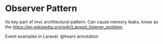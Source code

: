 # Observer Pattern

Its key part of mvc architectural pattern.
Can cause memory leaks, know as the https://en.wikipedia.org/wiki/Lapsed_listener_problem

Event examples in Laravel.
@hears annotation